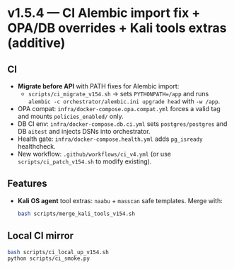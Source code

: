 # v1.5.4 — CI Alembic import fix + OPA/DB overrides + Kali tools extras (additive)

## CI
- **Migrate before API** with PATH fixes for Alembic import:
  - `scripts/ci_migrate_v154.sh` -> sets `PYTHONPATH=/app` and runs `alembic -c orchestrator/alembic.ini upgrade head` with `-w /app`.
- OPA compat: `infra/docker-compose.opa.compat.yml` forces a valid tag and mounts `policies_enabled/` only.
- DB CI env: `infra/docker-compose.db.ci.yml` sets `postgres/postgres` and DB `aitest` and injects DSNs into orchestrator.
- Health gate: `infra/docker-compose.health.yml` adds `pg_isready` healthcheck.
- New workflow: `.github/workflows/ci_v4.yml` (or use `scripts/ci_patch_v154.sh` to modify existing).

## Features
- **Kali OS agent** tool extras: `naabu` + `masscan` safe templates. Merge with:
  ```bash
  bash scripts/merge_kali_tools_v154.sh
  ```

## Local CI mirror
```bash
bash scripts/ci_local_up_v154.sh
python scripts/ci_smoke.py
```
